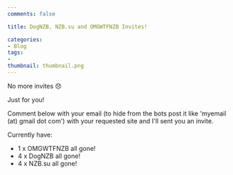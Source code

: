 ```yaml
---
comments: false

title: DogNZB, NZB.su and OMGWTFNZB Invites!

categories:
- Blog
tags:
- 
thumbnail: thumbnail.png
---
```


No more invites :disappointed:

Just for you!

Comment below with your email (to hide from the bots post it like 'myemail (at) gmail dot com') with your requested site and I'll sent you an invite.

Currently have:

* 1 x OMGWTFNZB all gone!
* 4 x DogNZB all gone!
* 4 x NZB.su all gone!
